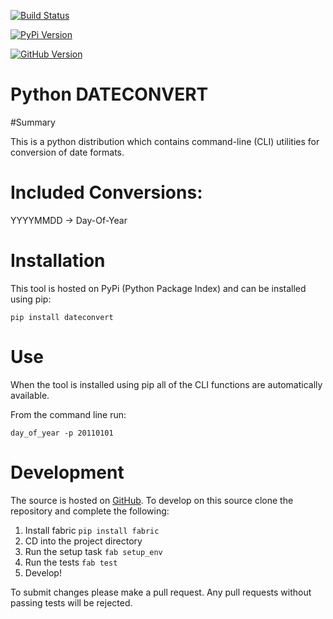 [![Build Status](https://travis-ci.org/kpurdon/dateconvert.svg)](https://travis-ci.org/kpurdon/dateconvert)


[![PyPi Version](http://img.shields.io/pypi/v/dateconvert.svg)](http://img.shields.io/pypi/v/dateconvert.svg)


[![GitHub Version](http://img.shields.io/github/tag/kpurdon/dateconvert.svg)](http://img.shields.io/github/tag/kpurdon/dateconvert.svg)

Python DATECONVERT
====

#Summary

This is a python distribution which contains command-line (CLI) utilities for conversion of date formats.

# Included Conversions:
YYYYMMDD -> Day-Of-Year

# Installation

This tool is hosted on PyPi (Python Package Index) and can be installed using pip:

```pip install dateconvert```


# Use

When the tool is installed using pip all of the CLI functions are automatically available.

From the command line run:

```day_of_year -p 20110101```

# Development

The source is hosted on [GitHub](https://github.com/kpurdon/dateconvert). To develop on this source clone the repository and complete the following:

1. Install fabric ```pip install fabric```
2. CD into the project directory
3. Run the setup task ```fab setup_env```
4. Run the tests ```fab test```
5. Develop!

To submit changes please make a pull request. Any pull requests without passing tests will be rejected.
